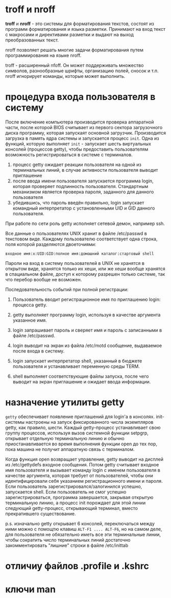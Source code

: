 # troff и nroff

__troff__ и __nroff__ - это системы для форматирования текстов, состоят из программ
форматирования и языка разметки. Принимают на вход текст с макросами и
директивами разметки и выдают на выход преобразованных текст.

nroff позволяет решать многие задачи форматирования путем программирования на
языке nroff.

troff - расширенный nfoff. Он может поддерживать множество символов,
разнообразные шрифты, организацию полей, сносок и т.п. nroff игнорирует
команды, которые может выполнить.

# процедура входа пользователя в систему

После включение компьютера производится проверка аппаратной части, после которой BIOS считывает из первого сектора загрузочного диска программу, которая запускаят основной загрузчик.
Производится загрузка в память ядра системы и запускается процесс `init`. Одна из функций, которую выполняет `init` - запускает шесть виртуальных консолей (процессов getty), чтобы предоставить пользователям возможность регистрироваться в системе с терминалов. 

1. процесс getty ожидает реакции пользователя на одной из терминальных линий, в случае активности пользователя выводит приглашение
2. после ввода имени пользователя запускается программа login, которая проверяет подлинность пользователя. Стандартным механизмом является проверка пароля, заданного для данного пользователя
3. убедившись, что пароль введён правильно, login запускает командный интерпретатор с установленными UID и GID данного пользователя.

При работе по сети роль getty исполняет сетевой демон, например ssh.

Все данные о пользователях UNIX хранит в файле /etc/passwd в текстовом виде. Каждому пользователю соответствует одна строка, поля которой разделяются двоеточиями:

```
входное имя:x:UID:GID:полное имя:домашний каталог:стартовый shell
```

Пароли на вход в систему пользователей в UNIX не хранятся в открытом виде, хранятся только их хеши, или же хеши вообще хранятся в спациальном файле, доступ к которому разрешен только системе, так что перебор вообще не возможен.

Последовательность событий при полной регистрации:

1. Пользователь вводит регистрационное имя по приглашению login: процесса getty.

2. getty выполняет программу login, используя в качестве аргумента указанное имя.

3. login запрашивает пароль и сверяет имя и пароль с записанными в файле /etc/passwd.

4. login выводит на экран из файла /etc/motd сообщение, выдаваемое после входа в систему.

5. login запускает интерпретатор shell, указанный в бюджете пользователя и устанавливает переменную среды TERM.

6. shell выполняет соответствующие файлы запуска, после чего выводит на экран приглашение и ожидает ввода информации.

# назначение утилиты getty

`getty` обеспечивает появление приглашений для login'a в консолях. init-системы настроены на запуск фиксированного
числа экземпляров getty, как правило, шести. Каждый getty-процесс устанавливает свою группу процессов, используя 
вызов системной функции setpgrp, открывает отдельную терминальную линию и обычно приостанавливается во время 
выполнения функции open до тех пор, пока машина не получит аппаратную связь с терминалом.

Когда функция open возвращает управление, getty выводит на дисплей из /etc/gettydefs входное сообщения. Потом 
getty считывает входное имя пользователя и вызывает команду login с именем пользователя в качестве аргумента,
которая требует от пользователей, чтобы они идентифицировали себя указанием регистрационного имени и пароля. 
Если пользователь зарегистрировался/залогинился успешно, запускается shell. Если пользователь не смог успешно 
зарегистрироваться, программа завершается, закрывая открытую терминальную линию, а процесс init порождает 
для этой линии следующий getty-процесс, открывающий терминал, вместо прекратившего существование.

p.s. изначально getty открывает 6 консолей, переключаться между ними можно с помощтю клавиш `ALT-F1 .... ALT-F6`,
но на самом деле, для пользователя не обязательно иметь все эти терминальные линии, чтобы сократить число 
терминальных линий достаточно закомментировать "лишние" строки в файле /etc/inittab

# отличиу файлов .profile и .kshrc

# ключи man
